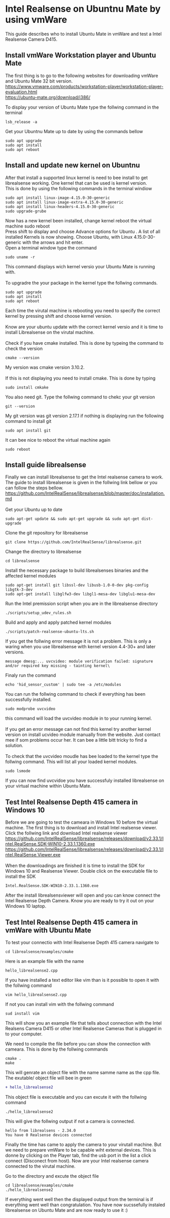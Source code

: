 # Intel Realsense on Ubuntnu Mate by using vmWare

This guide describes who to install Ubuntu Mate in vmWare and test a Intel Realsense Camera D415.

## Install vmWare Workstation player and Ubuntu Mate
The first thing is to go to the following websites for downloading vmWare and Ubuntu Mate 32 bit version. 
<https://www.vmware.com/products/workstation-player/workstation-player-evaluation.html>\
<https://ubuntu-mate.org/download/i386/>

To display your version of Ubuntu Mate type the follwing command in the terminal
```
lsb_release -a
```
Get your Ubuntnu Mate up to date by using the commands bellow 
```
sudo apt upgrade
sudo apt install
sudo apt reboot
```
## Install and update new kernel on Ubuntnu
After that install a supported linux kernel is need to bee install to get librealsense working. One kernel that can be used is kernel version.\
This is done by using the following commands in the terminal windiow

```
sudo apt install linux-image-4.15.0-30-generic
sudo apt install linux-image-extra-4.15.0-30-generic
sudo apt install linux-headers-4.15.0-30-generic
sudo upgrade-grube
```
Now has a new kernel been installed, change kernel reboot the virtual machine
sudo reboot
\
Press shift to display and choose Advance options for Ubuntu . A list of all installed Kernels is now showing.
Choose Ubuntu, with Linux 4.15.0-30-generic with the arrows and hit enter.
\
Open a terminal window type the command
```
sudo uname -r
```
This command displays wich kernel versio your Ubuntu Mate is running with.\
\
To upgradre the your package in the kernel type the follwing commands.
```
sudo apt upgrade
sudo apt install
sudo apt reboot
```
Each time the virutal machine is rebooting you need to specify the correct kernel by pressing shift and choose kernel version.\
\
Know are your ubuntu update with the correct kernel versio and it is time to install Librealsense on the virutal machine.\
\
Check if you have cmake installed. This is done by typeing the command to check the version
```
cmake --version
```
My version was cmake version 3.10.2.\
\
If this is not displaying you need to install cmake. This is done by typing
```
sudo install cmkake
```
You also need git. Type the follwing command to chekc your git version
```
git --version
```
My git version was git version 2.17.1 if nothing is displaying run the following command to install git
```
sudo apt install git
```
It can bee nice to reboot the virtual machine again
```
sudo reboot
```
## Install guide librealsense
Finally we can install librealsense to get the Intel realsense camera to work.\
The guide to install librealsense is given in the follwing link bellow or you can follow the steps bellow.\
<https://github.com/IntelRealSense/librealsense/blob/master/doc/installation.md>\
\
Get your Ubuntu up to date
```
sudo apt-get update && sudo apt-get upgrade && sudo apt-get dist-upgrade
```
Clone the git repository for librealsense
```
git clone https://github.com/IntelRealSense/librealsense.git
```
Change the directory to librealsense
```
cd librealsense
```
Install the necessary package to build librealsenses binaries and the affected kernel modules
```
sudo apt-get install git libssl-dev libusb-1.0-0-dev pkg-config libgtk-3-dev
sudo apt-get install libglfw3-dev libgl1-mesa-dev libglu1-mesa-dev
```
Run the Intel premission script when you are in the librealsense directory
```
./scripts/setup_udev_rules.sh
```
Build and apply and apply patched kernel modules
```
./scripts/patch-realsense-ubuntu-lts.sh
```
If you get the follwing error message it is not a problem. This is only a waring when you use librealsense with kernel version 4.4-30+ and later versions.
```
message dmesg:... uvcvideo: module verification failed: signature and/or required key missing - tainting kernel\	
```
Finaly run the command
```
echo 'hid_sensor_custom' | sudo tee -a /etc/modules
```
You can run the follwing command to check if everything has been successfully installed.
```
sudo modprobe uvcvideo
```
this command will load the uvcvideo module in to your running kernel.\
\
If you get an error message can not find this kernel try another kernel version on install ucvideo module manually from the website. Just contact mee if som problems occur her. It can bee a little bitt tricky to find a solution.\
\
To check that the uvcvideo moudle has bee loaded to the kernel type the follwing command. This will list all your loaded kernel modules.
```
sudo lsmode
```
If you can now find uvcvidoe you have successfuly installed librealsense on your virtual machine within Ubuntu Mate.

## Test Intel Realsense Depth 415 camera in Windows 10 

Before we are going to test the cameara in Windows 10 before the virtual machine. The first thing is to download and install Intel realsense viewer. Click the follwing link and download Intel realsense viewer\
<https://github.com/IntelRealSense/librealsense/releases/download/v2.33.1/Intel.RealSense.SDK-WIN10-2.33.1.1360.exe>\
<https://github.com/IntelRealSense/librealsense/releases/download/v2.33.1/Intel.RealSense.Viewer.exe>\
\
When the downloadings are finished it is time to install the SDK for Windows 10 and Realsense Viewer. Double click on the executable file to install the SDK
```
Intel.RealSense.SDK-WIN10-2.33.1.1360.exe
```
After the install librealsensviewer will open and you can know connect the Intel Realsense Depth Camera.  Know you are ready to try it out on your Windows 10 laptop.

## Test Intel Realsense Depth 415 camera in vmWare with Ubuntu Mate
To test your connectio with Intel Realsense Depth 415 camera navigate to 
```
cd librealsense/examples/cmake
```
Here is an example file with the name 
```
hello_librealsense2.cpp
```
If you have installed a text editor like vim than is it possible to open it with the follwing command
```
vim hello_librealsense2.cpp
```
If not you can install vim with the follwing command
```
sud install vim
```
This will show you an example file that tells about connection with the Intel Realsens Camera D415 or other Intel Realsense Cameras that is plugged in to your computer.

We need to compile the file before you can show the connection with cameara.
This is done by the follwing commands
```
cmake .
make
```

This will genrate an object file with the name samme name as the cpp file. The exutable/ object file will bee in green 
```Diff
+ hello_librealsense2
```
This object file is executable and you can excute it with the follwing command
```
./hello_librealsense2
```
This will give the follwing output if not a camera is connected.
```
hello from librealsens - 2.34.0
You have 0 Realsense devices connected
```
Finally the time has came to apply the camera to your virutall machine. But we need to prepare vmWare to be capable wiht external devices. This is donne by clicking on the Player tab, find the usb port in the list a click connect (Disconect from host).
Now are your Intel realsense camera connected to the virutal machine.

Go to the directory and excute the object file
```
cd librealsense/examples/cmake
./hello_librealsense2
```
If everything went well then the displayed output from the terminal is if everything went well than congratulation. You have now sucssefully instaled librealsense on Ubuntu Mate and are now ready to use it :)
```

```





















